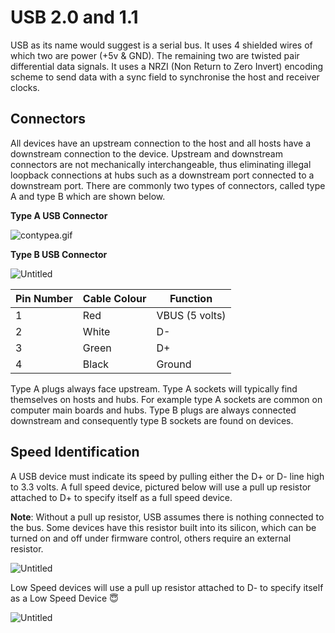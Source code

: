 # USB 2.0 and 1.1

USB as its name would suggest is a serial bus. It uses 4 shielded wires of which two are power (+5v & GND). The remaining two are twisted pair differential data signals. It uses a NRZI (Non Return to Zero Invert) encoding scheme to send data with a sync field to synchronise the host and receiver clocks.

## Connectors

All devices have an upstream connection to the host and all hosts have a downstream connection to the device. Upstream and downstream connectors are not mechanically interchangeable, thus eliminating illegal loopback connections at hubs such as a downstream port connected to a downstream port. There are commonly two types of connectors, called type A and type B which are shown below.

**Type A USB Connector**

![contypea.gif](USB%202%200%20and%201%201%20e47a8c8a104a43c9a2eed1fb75fa0a55/contypea.gif)

**Type B USB Connector**

![Untitled](USB%202%200%20and%201%201%20e47a8c8a104a43c9a2eed1fb75fa0a55/Untitled.png)

| Pin Number | Cable Colour | Function |
| --- | --- | --- |
| 1 | Red | VBUS (5 volts) |
| 2 | White | D- |
| 3 | Green | D+ |
| 4 | Black | Ground |

Type A plugs always face upstream. Type A sockets will typically find themselves on hosts and hubs. For example type A sockets are common on computer main boards and hubs. Type B plugs are always connected downstream and consequently type B sockets are found on devices.

## **Speed Identification**

A USB device must indicate its speed by pulling either the D+ or D- line high to 3.3 volts. A full speed device, pictured below will use a pull up resistor attached to D+ to specify itself as a full speed device.

**Note**: Without a pull up resistor, USB assumes there is nothing connected to the bus. Some devices have this resistor built into its silicon, which can be turned on and off under firmware control, others require an external resistor.

![Untitled](USB%202%200%20and%201%201%20e47a8c8a104a43c9a2eed1fb75fa0a55/Untitled%201.png)

Low Speed devices will use a pull up resistor attached to D- to specify itself as a Low Speed Device 😇

![Untitled](USB%202%200%20and%201%201%20e47a8c8a104a43c9a2eed1fb75fa0a55/Untitled%202.png)